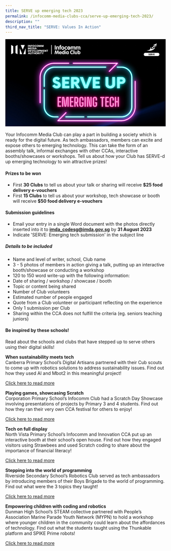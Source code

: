```yaml
---
title: SERVE up emerging tech 2023
permalink: /infocomm-media-clubs-cca/serve-up-emerging-tech-2023/
description: ""
third_nav_title: "SERVE: Values In Action"
---
```

![](/images/serve%20up%20website.png)

Your Infocomm Media Club can play a part in building a society which is ready for the digital future. As tech ambassadors, members can excite and expose others to emerging technology. This can take the form of an assembly talk, informal exchanges with other CCAs, interactive booths/showcases or workshops. Tell us about how your Club has SERVE-d up emerging technology to win attractive prizes! <br> 

#### Prizes to be won ###
* First **30 Clubs** to tell us about your talk or sharing will receive **$25 food delivery e-vouchers**
* First **15 Clubs** to tell us about your workshop, tech showcase or booth will receive **$50 food delivery e-vouchers**

#### Submission guidelines ###
* Email your entry in a single Word document with the photos directly inserted into it to **imda_codesg@imda.gov.sg** by **31 August 2023**
* Indicate 'SERVE: Emerging tech submission' in the subject line <br>
##### Details to be included ###
* Name and level of writer, school, Club name
* 3 - 5 photos of members in action giving a talk, putting up an interactive booth/showcase or conducting a workshop
* 120 to 150 word write-up with the following information:
* Date of sharing / workshop / showcase / booth
* Topic or content being shared
* Number of Club volunteers
* Estimated number of people engaged
* Quote from a Club volunteer or participant reflecting on the experience
* Only 1 submission per Club
* Sharing within the CCA does not fulfill the criteria (eg. seniors teaching juniors) <br> 

#### Be inspired by these schools! ###
Read about the schools and clubs that have stepped up to serve others using their digital skills!
      
**When sustainability meets tech** <br>
Canberra Primary School’s Digital Artisans partnered with their Cub scouts to come up with robotics solutions to address sustainability issues. Find out how they used AI and Mbot2 in this meaningful project!  
  
[Click here to read more](https://go.gov.sg/serveupcanberra) 
  
**Playing games, showcasing Scratch**&nbsp;  
Corporation Primary School’s Infocomm Club had a Scratch Day Showcase involving presentations of projects by Primary 3 and 4 students. Find out how they ran their very own CCA festival for others to enjoy!  
  
[Click here to read more](https://go.gov.sg/serveupcorporation)  
  
**Tech on full display** &nbsp;&nbsp;  
North Vista Primary School’s Infocomm and Innovation CCA put up an interactive booth at their school’s open house. Find out how they engaged visitors using Strawbees and used Scratch coding to share about the importance of financial literacy!  
  
[Click here to read more](https://go.gov.sg/serveupnorthvista)
  
**Stepping into the world of programming**  
Riverside Secondary School’s Robotics Club served as tech ambassadors by introducing members of their Boys Brigade to the world of programming. Find out what were the 3 topics they taught!  
  
[Click here to read more](https://go.gov.sg/serveupriverside) 
  
**Empowering children with coding and robotics**  
Dunman High School’s STEAM collective partnered with People’s Association Marine Parade Youth Network (MYPN) to hold a workshop where younger children in the community could learn about the affordances of technology. Find out what the students taught using the Thunkable platform and SPIKE Prime robots!  
  
[Click here to read more](https://go.gov.sg/serveupdunman)